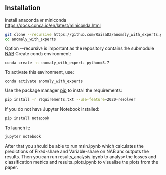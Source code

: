 ## Installation

Install anaconda or miniconda https://docs.conda.io/en/latest/miniconda.html

```bash
git clone --recursive https://github.com/RaisaDZ/anomaly_with_experts.git anomaly_with_experts
cd anomaly_with_experts
```
Option --recursive is important as the repository contains the submodule [NAB](https://github.com/numenta/NAB)
Create conda environment:

```bash
conda create -n anomaly_with_experts python=3.7
```
To activate this environment, use:

```bash
conda activate anomaly_with_experts
```
Use the package manager [pip](https://pip.pypa.io/en/stable/) to install the requirements:
```bash
pip install -r requirements.txt --use-feature=2020-resolver
```
If you do not have Jupyter Notebook installed:
```bash
pip install notebook
```
To launch it:
```bash
jupyter notebook
```
After that you should be able to run main.ipynb which calculates the predictions of Fixed-share and Variable-share on NAB and outputs the results. 
Then you can run results_analysis.ipynb to analyse the losses and classification metrics and results_plots.ipynb to visualise the plots from the paper.

